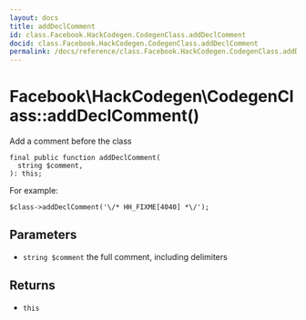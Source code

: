 ```yaml
---
layout: docs
title: addDeclComment
id: class.Facebook.HackCodegen.CodegenClass.addDeclComment
docid: class.Facebook.HackCodegen.CodegenClass.addDeclComment
permalink: /docs/reference/class.Facebook.HackCodegen.CodegenClass.addDeclComment/
---
```

# Facebook\\HackCodegen\\CodegenClass::addDeclComment()




Add a comment before the class




``` Hack
final public function addDeclComment(
  string $comment,
): this;
```




For example:




```
$class->addDeclComment('\/* HH_FIXME[4040] *\/');
```




## Parameters




+ ` string $comment ` the full comment, including delimiters




## Returns




* ` this `